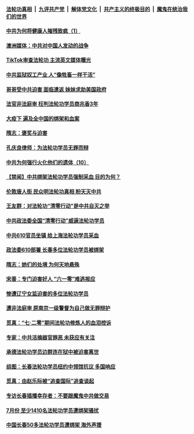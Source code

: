 

####  [法轮功真相](../../../../basic/blob/master/README.md?t=08292102) &nbsp;|&nbsp; [九评共产党](../../../../9ping.md/blob/master/README.md?t=08292102) &nbsp;|&nbsp; [解体党文化](../../../../jtdwh.md/blob/master/README.md?t=08292102)  &nbsp;|&nbsp; [共产主义的终极目的](../../../../gczydzjmd.md/blob/master/README.md?t=08292102) &nbsp;|&nbsp; [魔鬼在统治我们的世界](../../../../mgztzwmdsj.md/blob/master/README.md?t=08292102) 

#### [中共为何将健康人摧残致疯（1）](../pages/prog424/a102928795.md?t=08292102) 

#### [澳洲媒体：中共对中国人发动的战争](../pages/prog424/a102928790.md?t=08292102) 

#### [TikTok审查法轮功 主流英文媒体曝光](../pages/prog424/a102928120.md?t=08292102) 

#### [中共监狱奴工产业 人“像牲畜一样干活”](../pages/prog424/a102927908.md?t=08292102) 

#### [哥哥受中共迫害 面临遣返 妹妹求助美国政府](../pages/prog424/a102927341.md?t=08292102) 

#### [法官非法庭审 枉判法轮功学员商兆香3年](../pages/prog424/a102926577.md?t=08292102) 

#### [大疫下 遍及全中国的绑架和血案](../pages/prog424/a102926546.md?t=08292102) 

#### [隋志：褒奖与迫害](../pages/prog424/a102926230.md?t=08292102) 

#### [孔庆良律师：为法轮功学员无罪而辩](../pages/prog424/a102925726.md?t=08292102) 

#### [中共为何强行火化他们的遗体（10）](../pages/prog424/a102925710.md?t=08292102) 

#### [【禁闻】中共绑架法轮功学员强制采血 目的为何？](../pages/prog424/a102925441.md?t=08292102) 

#### [伦敦唐人街 民众明法轮功真相 盼天灭中共](../pages/prog424/a102925069.md?t=08292102) 

#### [王友群：对法轮功“清零行动”是中共自灭之举](../pages/prog424/a102925004.md?t=08292102) 

#### [中共政法委全国“清零行动”威逼法轮功学员](../pages/prog424/a102924708.md?t=08292102) 

#### [中共610官员坐镇 给上海法轮功学员采血](../pages/prog424/a102924606.md?t=08292102) 

#### [政法委610部署 长春多位法轮功学员被绑架](../pages/prog424/a102923869.md?t=08292102) 

#### [隋志：她们的处境 为何天地悬殊](../pages/prog424/a102924010.md?t=08292102) 

#### [宋善：专门迫害好人 “六一零”难逃报应](../pages/prog424/a102923987.md?t=08292102) 

#### [惨遭辽宁女监迫害的多位法轮功学员](../pages/prog424/a102923892.md?t=08292102) 

#### [遭非法庭审 原南京一级警督为自己做无罪辩护](../pages/prog424/a102923054.md?t=08292102) 

#### [觅真：“七·二零”期间法轮功修炼人的血泪控诉](../pages/prog424/a102922363.md?t=08292102) 

#### [专家：中共活摘器官罪恶 未获应有关注](../pages/prog424/a102922287.md?t=08292102) 

#### [承德法轮功学员边群连在狱中被迫害离世](../pages/prog424/a102922281.md?t=08292102) 

#### [组图：长春法轮功学员纽约中领馆抗议 多国响应](../pages/prog424/a102921741.md?t=08292102) 

#### [觅真：由赵乐际被“追查国际”追查谈起](../pages/prog424/a102921473.md?t=08292102) 

#### [专访长春插播幸存者：不要跟魔鬼中共做交易](../pages/prog424/a102921406.md?t=08292102) 

#### [7月份 至少1410名法轮功学员遭绑架骚扰](../pages/prog424/a102921351.md?t=08292102) 

#### [中国长春50多法轮功学员遭绑架 海外声援](../pages/prog424/a102920996.md?t=08292102) 

